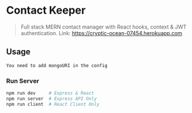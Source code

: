 # Contact Keeper

> Full stack MERN contact manager with React hooks, context & JWT authentication.
> Link: https://cryptic-ocean-07454.herokuapp.com

## Usage

```bash
You need to add mongoURI in the config
```

### Run Server

```bash
npm run dev     # Express & React
npm run server  # Express API Only
npm run client  # React Client Only
```
